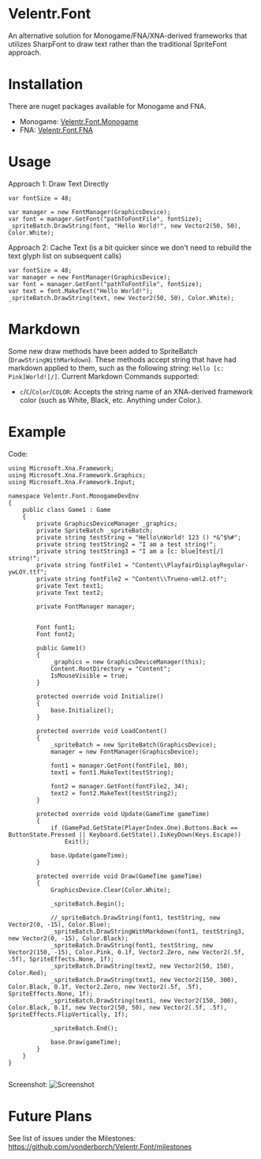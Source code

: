# Velentr.Font
An alternative solution for Monogame/FNA/XNA-derived frameworks that utilizes SharpFont to draw text rather than the traditional SpriteFont approach.

# Installation
There are nuget packages available for Monogame and FNA.
- Monogame: [Velentr.Font.Monogame](https://www.nuget.org/packages/Velentr.Font.Monogame/)
- FNA: [Velentr.Font.FNA](https://www.nuget.org/packages/Velentr.Font.FNA/)

# Usage
Approach 1: Draw Text Directly
```
var fontSize = 48;

var manager = new FontManager(GraphicsDevice);
var font = manager.GetFont("pathToFontFile", fontSize);
_spriteBatch.DrawString(font, "Hello World!", new Vector2(50, 50), Color.White);
```

Approach 2: Cache Text (is a bit quicker since we don't need to rebuild the text glyph list on subsequent calls)
```
var fontSize = 48;
var manager = new FontManager(GraphicsDevice);
var font = manager.GetFont("pathToFontFile", fontSize);
var text = font.MakeText("Hello World!");
_spriteBatch.DrawString(text, new Vector2(50, 50), Color.White);

```

# Markdown
Some new draw methods have been added to SpriteBatch (`DrawStringWithMarkdown`). These methods accept string that have had markdown applied to them, such as the following string: `Hello [c: Pink]World![/]`. Current Markdown Commands supported:
- `c`/`C`/`Color`/`COLOR`: Accepts the string name of an XNA-derived framework color (such as White, Black, etc. Anything under Color.).

# Example
Code:
```
using Microsoft.Xna.Framework;
using Microsoft.Xna.Framework.Graphics;
using Microsoft.Xna.Framework.Input;

namespace Velentr.Font.MonogameDevEnv
{
    public class Game1 : Game
    {
        private GraphicsDeviceManager _graphics;
        private SpriteBatch _spriteBatch;
        private string testString = "Hello\nWorld! 123 () *&^$%#";
        private string testString2 = "I am a test string!";
        private string testString3 = "I am a [c: blue]test[/] string!";
        private string fontFile1 = "Content\\PlayfairDisplayRegular-ywLOY.ttf";
        private string fontFile2 = "Content\\Trueno-wml2.otf";
        private Text text1;
        private Text text2;

        private FontManager manager;


        Font font1;
        Font font2;

        public Game1()
        {
            _graphics = new GraphicsDeviceManager(this);
            Content.RootDirectory = "Content";
            IsMouseVisible = true;
        }

        protected override void Initialize()
        {
            base.Initialize();
        }

        protected override void LoadContent()
        {
            _spriteBatch = new SpriteBatch(GraphicsDevice);
            manager = new FontManager(GraphicsDevice);

            font1 = manager.GetFont(fontFile1, 80);
            text1 = font1.MakeText(testString);

            font2 = manager.GetFont(fontFile2, 34);
            text2 = font2.MakeText(testString2);
        }

        protected override void Update(GameTime gameTime)
        {
            if (GamePad.GetState(PlayerIndex.One).Buttons.Back == ButtonState.Pressed || Keyboard.GetState().IsKeyDown(Keys.Escape))
                Exit();

            base.Update(gameTime);
        }

        protected override void Draw(GameTime gameTime)
        {
            GraphicsDevice.Clear(Color.White);

            _spriteBatch.Begin();

            //_spriteBatch.DrawString(font1, testString, new Vector2(0, -15), Color.Blue);
            _spriteBatch.DrawStringWithMarkdown(font1, testString3, new Vector2(0, -15), Color.Black);
            _spriteBatch.DrawString(font1, testString, new Vector2(150, -15), Color.Pink, 0.1f, Vector2.Zero, new Vector2(.5f, .5f), SpriteEffects.None, 1f);
            _spriteBatch.DrawString(text2, new Vector2(50, 150), Color.Red);
            _spriteBatch.DrawString(text1, new Vector2(150, 300), Color.Black, 0.1f, Vector2.Zero, new Vector2(.5f, .5f), SpriteEffects.None, 1f);
            _spriteBatch.DrawString(text1, new Vector2(150, 300), Color.Black, 0.1f, new Vector2(50, 50), new Vector2(.5f, .5f), SpriteEffects.FlipVertically, 1f);

            _spriteBatch.End();

            base.Draw(gameTime);
        }
    }
}


```

Screenshot:
![Screenshot](https://github.com/vonderborch/Velentr.Font/blob/main/Example.PNG?raw=true)


# Future Plans
See list of issues under the Milestones: https://github.com/vonderborch/Velentr.Font/milestones
